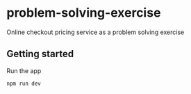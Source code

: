 # problem-solving-exercise
Online checkout pricing service as a problem solving exercise

## Getting started

Run the app
```
npm run dev
```
